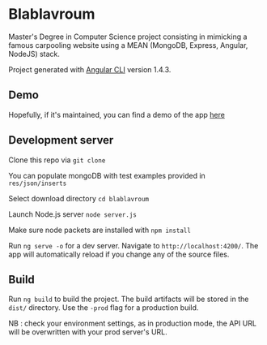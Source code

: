 # Blablavroum
Master's Degree in Computer Science project consisting in mimicking a famous carpooling website using a MEAN (MongoDB, Express, Angular, NodeJS) stack.

Project generated with [Angular CLI](https://github.com/angular/angular-cli) version 1.4.3.

## Demo
Hopefully, if it's maintained, you can find a demo of the app [here](http://theo.kriszt.fr:4200)

## Development server

Clone this repo via `git clone`

You can populate mongoDB with test examples provided in `res/json/inserts`

Select download directory `cd blablavroum`

Launch Node.js server `node server.js` 

Make sure node packets are installed with `npm install`

Run `ng serve -o` for a dev server. Navigate to `http://localhost:4200/`. The app will automatically reload if you change any of the source files.

## Build

Run `ng build` to build the project. The build artifacts will be stored in the `dist/` directory. Use the `-prod` flag for a production build.

NB : check your environment settings, as in production mode, the API URL will be overwritten with your prod server's URL.
